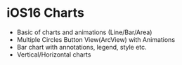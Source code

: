 # iOS16 Charts

- Basic of charts and animations (Line/Bar/Area)
- Multiple Circles Button View(ArcView) with Animations
- Bar chart with annotations, legend, style etc.
- Vertical/Horizontal charts
